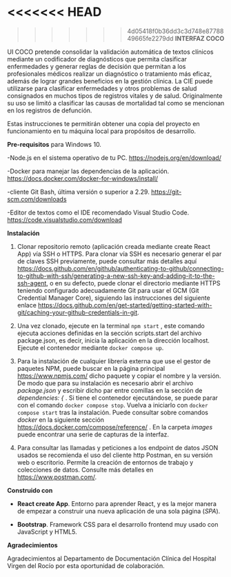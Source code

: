<<<<<<< HEAD
=======

>>>>>>> 4d05418f0b36dd3c3d748e8778849665fe2279dd
**INTERFAZ COCO**

UI COCO pretende consolidar la validación automática de textos clínicos mediante un codificador de diagnósticos que permita clasificar enfermedades y generar reglas de decisión que permitan a los profesionales médicos realizar un diagnóstico o tratamiento más eficaz, además de lograr grandes beneficios en la gestión clínica. La CIE puede utilizarse para clasificar enfermedades y otros problemas de salud consignados en muchos tipos de registros vitales y de salud. Originalmente su uso se limitó a clasificar las causas de mortalidad tal como se mencionan en los registros de defunción.


Estas instrucciones te permitirán obtener una copia del proyecto en funcionamiento en tu máquina local para propósitos de desarrollo.

**Pre-requisitos** para Windows 10.

-Node.js en el sistema operativo de tu PC. https://nodejs.org/en/download/

-Docker para manejar las dependencias de la aplicación. https://docs.docker.com/docker-for-windows/install/

-cliente Git Bash, última versión o superior a 2.29. https://git-scm.com/downloads

-Editor de textos como el IDE recomendado Visual Studio Code. https://code.visualstudio.com/download

**Instalación**

1. Clonar repositorio remoto (aplicación creada mediante create React App) vía SSH o HTTPS. Para clonar vía SSH es necesario generar el par de claves SSH previamente, puede consultar más detalles aquí https://docs.github.com/en/github/authenticating-to-github/connecting-to-github-with-ssh/generating-a-new-ssh-key-and-adding-it-to-the-ssh-agent, o en su defecto, puede clonar el directorio mediante HTTPS teniendo configurado adecuadamente Git para usar el GCM (Git Credential Manager Core), siguiendo las instrucciones del siguiente enlace https://docs.github.com/en/get-started/getting-started-with-git/caching-your-github-credentials-in-git.

2. Una vez clonado, ejecute en la terminal `npm start` , este comando ejecuta acciones definidas en la sección scripts.start del archivo package.json, es decir, inicia la aplicación en la dirección localhost. Ejecute el contenedor mediante `docker compose up`.

3. Para la instalación de cualquier librería externa que use el gestor de paquetes NPM, puede buscar en la página principal https://www.npmjs.com/ dicho paquete y copiar el nombre y la versión. De modo que para su instalación es necesario abrir el archivo _package.json_ y escribir dicho par entre comillas en la sección de _dependencies: {_ . Si tiene el contenedor ejecutándose, se puede parar con el comando `docker compose stop`. Vuelva a iniciarlo con `docker compose start` tras la instalación. Puede consultar sobre comandos _docker_ en la siguiente sección https://docs.docker.com/compose/reference/ . En la carpeta _images_ puede encontrar una serie de capturas de la interfaz.

4. Para consultar las llamadas y peticiones a los endpoint de datos JSON usados se recomienda el uso del cliente http Postman, en su versión web o escritorio. Permite la creación de entornos de trabajo y colecciones de datos. Consulte más detalles en https://www.postman.com/.

**Construido con**

- **React create App**. Entorno para aprender React, y es la mejor manera de empezar a construir una nueva aplicación de una sola página (_SPA_).

- **Bootstrap**. Framework CSS para el desarrollo frontend muy usado con JavaScript y HTML5.

**Agradecimientos**

Agradecimientos al Departamento de Documentación Clínica del Hospital Virgen del Rocío por esta oportunidad de colaboración.


















